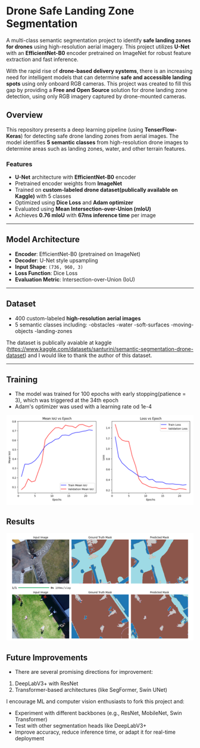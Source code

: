# Drone Safe Landing Zone Segmentation

A multi-class semantic segmentation project to identify **safe landing zones for drones** using high-resolution aerial imagery. This project utilizes **U-Net** with an **EfficientNet-B0** encoder pretrained on ImageNet for robust feature extraction and fast inference.


With the rapid rise of **drone-based delivery systems**, there is an increasing need for intelligent models that can determine **safe and accessible landing spots** using only onboard RGB cameras.
This project was created to fill this gap by providing a **Free and Open Source** solution for drone landing zone detection, using only RGB imagery captured by drone-mounted cameras.


##  Overview

This repository presents a deep learning pipeline (using **TenserFlow- Keras**) for detecting safe drone landing zones from aerial images. The model identifies **5 semantic classes** from high-resolution drone images to determine areas such as landing zones, water, and other terrain features.

###  Features

- **U-Net** architecture with **EfficientNet-B0** encoder
- Pretrained encoder weights from **ImageNet**
- Trained on **custom-labeled drone dataset(publically available on Kaggle)** with 5 classes
- Optimized using **Dice Loss** and **Adam optimizer**
- Evaluated using **Mean Intersection-over-Union (mIoU)**
- Achieves **0.76 mIoU** with **67ms inference time** per image

---

## Model Architecture

- **Encoder**: EfficientNet-B0 (pretrained on ImageNet)
- **Decoder**: U-Net style upsampling
- **Input Shape**: `(736, 960, 3)`
- **Loss Function**: Dice Loss
- **Evaluation Metric**: Intersection-over-Union (IoU)

---

##  Dataset

- 400 custom-labeled **high-resolution aerial images**
- 5 semantic classes including:
  -obstacles
  -water
  -soft-surfaces
  -moving-objects
  -landing-zones

The dataset is publically avaiable at kaggle (https://www.kaggle.com/datasets/santurini/semantic-segmentation-drone-dataset) and I would like to thank the author of this dataset.

---

## Training

- The model was trained for 100 epochs with early stopping(patience = 3), which was triggered at the 34th epoch
- Adam's optimizer was used with a learning rate od 1e-4

![Train vs Val](train-test.png)


## Results

![Predicted vs Ground Truth](predictions.png)



## Future Improvements 

- There are several promising directions for improvement:
1. DeepLabV3+ with ResNet
2. Transformer-based architectures (like SegFormer, Swin UNet)

I encourage ML and computer vision enthusiasts to fork this project and:
- Experiment with different backbones (e.g., ResNet, MobileNet, Swin Transformer)
- Test with other segmentation heads like DeepLabV3+
- Improve accuracy, reduce inference time, or adapt it for real-time deployment



